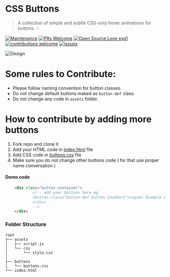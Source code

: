 # CSS Buttons
> A collection of simple and subtle CSS-only hover animations for buttons. ✨

[![Maintenance](https://img.shields.io/badge/Maintained%3F-yes-green.svg?style=flat)](https://github.com/Design-and-Code/css-buttons)
[![PRs Welcome](https://img.shields.io/badge/PRs-welcome-brightgreen.svg?style=flat)](https://github.com/Design-and-Code/css-buttons)
[![Open Source Love svg1](https://badges.frapsoft.com/os/v1/open-source.svg?v=103?style=flat)](https://github.com/Design-and-Code/css-buttons)
[![contributions welcome](https://img.shields.io/badge/contributions-welcome-brightgreen.svg?style=flat)](https://github.com/Design-and-Code/css-buttons)
[![issues](https://img.shields.io/github/issues/Design-and-Code/css-buttons?color=6CC621)](https://github.com/Design-and-Code/css-buttons)

![Design](https://user-images.githubusercontent.com/65373279/193451212-96c59af4-ff8b-437a-b8da-c4d1ab4a1cc6.png)

# Some rules to Contribute:

- Please follow naming convention for button classes.
- Do not change default buttons maked as ` button-def ` class.
- Do not change any code in `assets` folder.

# How to contribute by adding more buttons

1. Fork repo and clone it
2. Add your HTML code in [index.html](https://github.com/Design-and-Code/css-buttons/blob/main/index.html) file
3. Add CSS code in [buttons.css](https://github.com/Design-and-Code/css-buttons/blob/main/buttons/buttons.css) file
4. Make sure you do not change other buttons code ( for that use proper name conversation  )

#### Demo code 
```html
    <div class="button-container">
            <!-- add your buttons here eg
            <button class="button-def button-{number}"><span> Example Button </span></button>
            </div>
            -->
    </div>
```

### Folder Structure

```
root
├── assets
│   ├── script.js
│   └── css
│       └── style.css
│   
├── buttons
│   └── buttons.css
└── index.html
```

